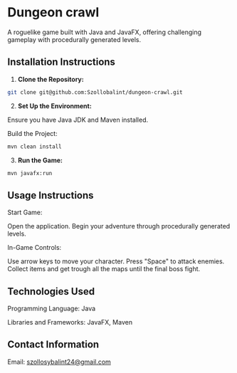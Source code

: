 # Dungeon crawl

A roguelike game built with Java and JavaFX, offering challenging gameplay with procedurally generated levels.

## Installation Instructions
1. **Clone the Repository:**
```bash
git clone git@github.com:Szollobalint/dungeon-crawl.git
```
   
2. **Set Up the Environment:**

Ensure you have Java JDK and Maven installed.

Build the Project:

```bash
mvn clean install
```
3. **Run the Game:**

```bash
mvn javafx:run
```

## Usage Instructions

Start Game:

Open the application.
Begin your adventure through procedurally generated levels.

In-Game Controls:

Use arrow keys to move your character.
Press "Space" to attack enemies.
Collect items and get trough all the maps until the final boss fight.

## Technologies Used
Programming Language: Java
   
Libraries and Frameworks: JavaFX, Maven


## Contact Information

Email: szollosybalint24@gmail.com
